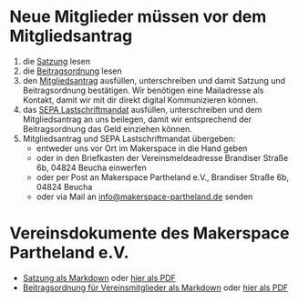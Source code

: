# Neue Mitglieder müssen vor dem Mitgliedsantrag
1. die [Satzung](Satzung%20-%20Makerspace%20Partheland%20e.V.pdf) lesen
2. die [Beitragsordnung](Beitragsordnung%20-%20Makerspace%20Partheland%20e.V.pdf) lesen
3. den [Mitgliedsantrag](Mitgliedsantrag%20-%20Makerspace%20Partheland%20e.V.pdf) ausfüllen, unterschreiben und damit Satzung und Beitragsordnung bestätigen. Wir benötigen eine Mailadresse als Kontakt, damit wir mit dir direkt digital Kommunizieren können.
4. das [SEPA Lastschriftmandat](SEPA%20-%20Makerspace%20Partheland%20e.V.pdf) ausfüllen, unterschreiben und dem Mitgliedsantrag an uns beilegen, damit wir entsprechend der Beitragsordnung das Geld einziehen können.
5. Mitgliedsantrag und SEPA Lastschriftmandat übergeben:
   - entweder uns vor Ort im Makerspace in die Hand geben
   - oder in den Briefkasten der Vereinsmeldeadresse Brandiser Straße 6b, 04824 Beucha einwerfen
   - oder per Post an Makerspace Partheland e.V., Brandiser Straße 6b, 04824 Beucha 
   - oder via Mail an info@makerspace-partheland.de senden



# Vereinsdokumente des Makerspace Partheland e.V.
- [Satzung als Markdown](Satzung.md) oder [hier als PDF](Satzung%20Makerspace%20Partheland%20e.V.pdf)
- [Beitragsordnung für Vereinsmitglieder als Markdown](Beitragsordnung.md) oder [hier als PDF](Beitragsordnung%20des%20Makerspace%20Partheland.pdf)
